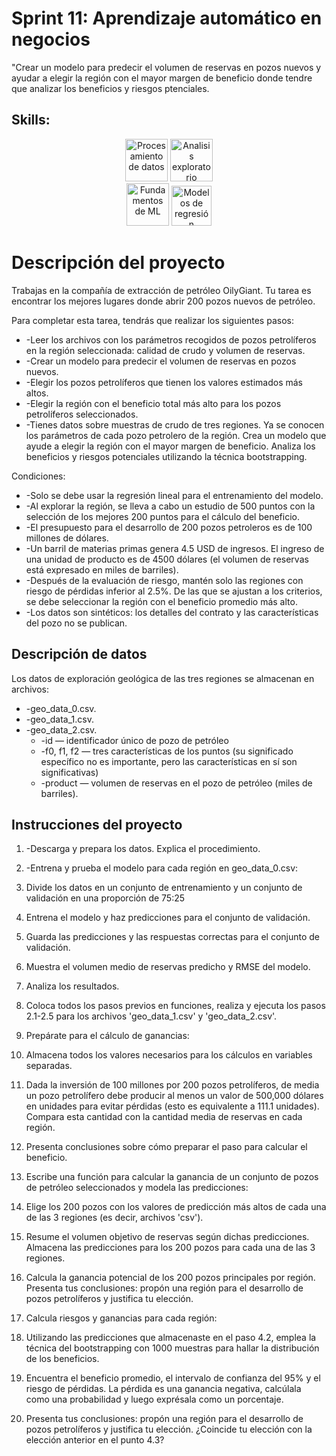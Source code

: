 # Sprint 11: Aprendizaje automático en negocios
"Crear un modelo para predecir el volumen de reservas en pozos nuevos y ayudar a elegir la región con el mayor margen de beneficio donde tendre que analizar los beneficios y riesgos ptenciales.

## Skills:

<div align='center'>
<img width="68" alt="Procesamiento de datos" src="https://github.com/user-attachments/assets/5dfd783c-63c2-476b-8fd4-8f7ac0e895fd">
<img width="68" alt="Analisis exploratorio" src="https://github.com/user-attachments/assets/09f8043c-a4c8-48f3-afe6-6b0c7914d420">
</div>
<div align='center'>
<img width="68" alt="Fundamentos de ML" src="https://github.com/user-attachments/assets/2d34d3a0-615e-4f7b-892c-d81d7f2a849c">

<img width="64" alt="Modelos de regresión" src="https://github.com/user-attachments/assets/8a8bd99b-fb3d-4624-97b8-2e4661e84fec">

</div>

# Descripción del proyecto
Trabajas en la compañía de extracción de petróleo OilyGiant. Tu tarea es encontrar los mejores lugares donde abrir 200 pozos nuevos de petróleo.

Para completar esta tarea, tendrás que realizar los siguientes pasos:

- -Leer los archivos con los parámetros recogidos de pozos petrolíferos en la región seleccionada: calidad de crudo y volumen de reservas.
- -Crear un modelo para predecir el volumen de reservas en pozos nuevos.
- -Elegir los pozos petrolíferos que tienen los valores estimados más altos.
- -Elegir la región con el beneficio total más alto para los pozos petrolíferos seleccionados.
- -Tienes datos sobre muestras de crudo de tres regiones. Ya se conocen los parámetros de cada pozo petrolero de la región. Crea un modelo que ayude a elegir la región con el mayor margen de beneficio. Analiza los beneficios y riesgos potenciales utilizando la técnica bootstrapping.

Condiciones:
- -Solo se debe usar la regresión lineal para el entrenamiento del modelo.
- -Al explorar la región, se lleva a cabo un estudio de 500 puntos con la selección de los mejores 200 puntos para el cálculo del beneficio.
- -El presupuesto para el desarrollo de 200 pozos petroleros es de 100 millones de dólares.
- -Un barril de materias primas genera 4.5 USD de ingresos. El ingreso de una unidad de producto es de 4500 dólares (el volumen de reservas está expresado en miles de barriles).
- -Después de la evaluación de riesgo, mantén solo las regiones con riesgo de pérdidas inferior al 2.5%. De las que se ajustan a los criterios, se debe seleccionar la región con el beneficio promedio más alto.
- -Los datos son sintéticos: los detalles del contrato y las características del pozo no se publican.

## Descripción de datos
Los datos de exploración geológica de las tres regiones se almacenan en archivos:

- -geo_data_0.csv.
- -geo_data_1.csv. 
- -geo_data_2.csv.
  - -id — identificador único de pozo de petróleo
  - -f0, f1, f2 — tres características de los puntos (su significado específico no es importante, pero las características en sí son significativas)
  - -product — volumen de reservas en el pozo de petróleo (miles de barriles).

## Instrucciones del proyecto

1. -Descarga y prepara los datos. Explica el procedimiento.
2. -Entrena y prueba el modelo para cada región en geo_data_0.csv:

  1. Divide los datos en un conjunto de entrenamiento y un conjunto de validación en una proporción de 75:25

  2. Entrena el modelo y haz predicciones para el conjunto de validación.

  3. Guarda las predicciones y las respuestas correctas para el conjunto de validación.

  4. Muestra el volumen medio de reservas predicho y RMSE del modelo.

  5. Analiza los resultados.

  6. Coloca todos los pasos previos en funciones, realiza y ejecuta los pasos 2.1-2.5 para los archivos 'geo_data_1.csv' y 'geo_data_2.csv'.

3. Prepárate para el cálculo de ganancias:

  1. Almacena todos los valores necesarios para los cálculos en variables separadas.

  2. Dada la inversión de 100 millones por 200 pozos petrolíferos, de media un pozo petrolífero debe producir al menos un valor de 500,000 dólares en unidades para evitar pérdidas (esto es equivalente a 111.1 unidades). Compara esta cantidad con la cantidad media de reservas en cada región.

  3. Presenta conclusiones sobre cómo preparar el paso para calcular el beneficio.

4. Escribe una función para calcular la ganancia de un conjunto de pozos de petróleo seleccionados y modela las predicciones:

  1. Elige los 200 pozos con los valores de predicción más altos de cada una de las 3 regiones (es decir, archivos 'csv').

  2. Resume el volumen objetivo de reservas según dichas predicciones. Almacena las predicciones para los 200 pozos para cada una de las 3 regiones.

  3. Calcula la ganancia potencial de los 200 pozos principales por región. Presenta tus conclusiones: propón una región para el desarrollo de pozos petrolíferos y justifica tu elección.

5. Calcula riesgos y ganancias para cada región:

  1. Utilizando las predicciones que almacenaste en el paso 4.2, emplea la técnica del bootstrapping con 1000 muestras para hallar la distribución de los beneficios.

  2. Encuentra el beneficio promedio, el intervalo de confianza del 95% y el riesgo de pérdidas. La pérdida es una ganancia negativa, calcúlala como una probabilidad y luego exprésala como un porcentaje.

  3. Presenta tus conclusiones: propón una región para el desarrollo de pozos petrolíferos y justifica tu elección. ¿Coincide tu elección con la elección anterior en el punto 4.3?